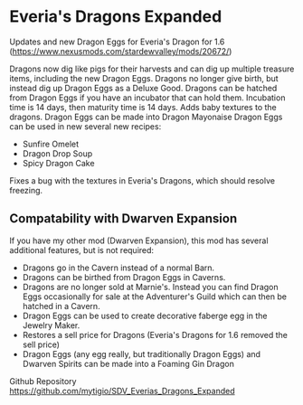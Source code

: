 # Everia's Dragons Expanded
Updates and new Dragon Eggs for Everia's Dragon for 1.6 (https://www.nexusmods.com/stardewvalley/mods/20672/)

Dragons now dig like pigs for their harvests and can dig up multiple treasure items, including the new Dragon Eggs.
Dragons no longer give birth, but instead dig up Dragon Eggs as a Deluxe Good. Dragons can be hatched from Dragon Eggs if you have an incubator that can hold them.
Incubation time is 14 days, then maturity time is 14 days.
Adds baby textures to the dragons.
Dragon Eggs can be made into Dragon Mayonaise
Dragon Eggs can be used in new several new recipes:
- Sunfire Omelet
- Dragon Drop Soup
- Spicy Dragon Cake

Fixes a bug with the textures in Everia's Dragons, which should resolve freezing.

## Compatability with Dwarven Expansion
If you have my other mod (Dwarven Expansion), this mod has several additional features, but is not required:

- Dragons go in the Cavern instead of a normal Barn.
- Dragons can be birthed from Dragon Eggs in Caverns.
- Dragons are no longer sold at Marnie's.  Instead you can find Dragon Eggs occasionally for sale at the Adventurer's Guild which can then be hatched in a Cavern.
- Dragon Eggs can be used to create decorative faberge egg in the Jewelry Maker.
- Restores a sell price for Dragons (Everia's Dragons for 1.6 removed the sell price)
- Dragon Eggs (any egg really, but traditionally Dragon Eggs) and Dwarven Spirits can be made into a Foaming Gin Dragon

Github Repository
https://github.com/mytigio/SDV_Everias_Dragons_Expanded